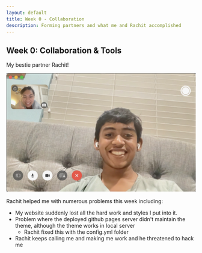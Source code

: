 ```yaml
---
layout: default
title: Week 0 - Collaboration
description: Forming partners and what me and Rachit accomplished
---
```

## Week 0: Collaboration & Tools

My bestie partner Rachit!

![](/images/rachit.png)

Rachit helped me with numerous problems this week including:
- My website suddenly lost all the hard work and styles I put into it.
- Problem where the deployed github pages server didn't maintain the theme, although the theme works in local server
    - Rachit fixed this with the config.yml folder
- Rachit keeps calling me and making me work and he threatened to hack me
